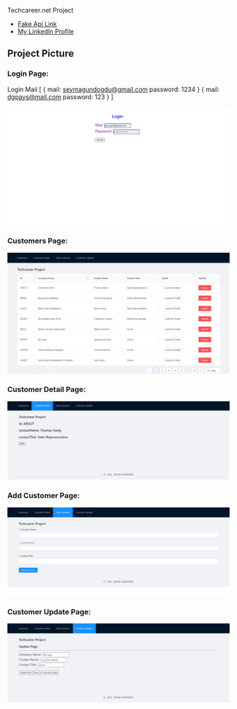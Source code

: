 Techcareer.net Project

- [Fake Api Link](https://northwind.vercel.app/api/customers)
- [My LinkedIn Profile](https://www.linkedin.com/in/seymagundogdu/)


## Project Picture

### Login Page:
Login Mail
[
   { 
    mail: seymagundogdu@gmail.com
    password: 1234
    }
     { 
    mail: dgpays@mail.com
    password: 123
    } ]
<br/>

<img src="./src/image/login.png" alt="login">
<br/>


### Customers Page:
<img src="./src/image/customers.png" alt="customers">
<br/>

### Customer Detail Page:
<img src="./src/image/customerdetail.png" alt="customerdetail">
<br/>

### Add Customer Page:
<img src="./src/image/addcustomer.png" alt="addcustomer">
<br/>

### Customer Update Page:
<img src="./src/image/customerupdate.png" alt="customerupdate">
<br/>